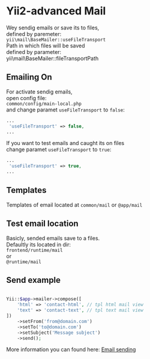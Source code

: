 # Yii2-advanced Mail

<!-- yii2-advanced--mail.md -->

Wey sendig emails or save its to files,<br/>
defined by paremeter:<br/>
`yii\mail\BaseMailer::useFileTransport`<br/>
Path in which files will be saved<br/>
defined by parameter:<br/>
yii\mail\BaseMailer::fileTransportPath<br/>

## Emailing On
For activate sendig emails,<br/>
open config file:<br/>
`common/config/main-local.php`<br/>
and change paramet `useFileTransport` to `false`:
```php
...
 'useFileTransport' => false,
...
```

If you want to test emails and caught its on files<br/>
change paramet `useFileTransport` to `true`:
```php
...
 'useFileTransport' => true,
...
```

## Templates
Templates of email located at
`common/mail`
or
`@app/mail`

## Test email location
Basicly, sended emails save to a files.<br/>
Defaultly its located in dir:<br/>
`frontend/runtime/mail`<br/>
or<br/>
`@runtime/mail`

## Send example
```php

Yii::$app->mailer->compose([
    'html' => 'contact-html', // tpl html mail view
    'text' => 'contact-text', // tpl text mail view
])
    ->setFrom('from@domain.com')
    ->setTo('to@domain.com')
    ->setSubject('Message subject')
    ->send();
```

More information you can found here:
[Email sending](https://yiiframework.com.ua/ru/doc/guide/2/tutorial-mailing/)